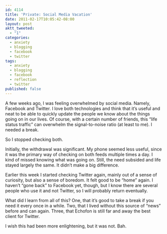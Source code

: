 ```yaml
---
id: 4114
title: 'Private: Social Media Vacation'
date: 2011-02-17T10:05:42-08:00
layout: post
aktt_tweeted:
  - "1"
categories:
  - anxiety
  - blogging
  - facebook
  - twitter
tags:
  - anxiety
  - blogging
  - facebook
  - reflection
  - twitter
published: false
---
```

A few weeks ago, I was feeling overwhelmed by social media. Namely, Facebook and Twitter. I love both technologies and think that it&#8217;s useful and neat to be able to quickly update the people we know about the things going on in our lives. Of course, with a certain number of friends, this &#8220;life status traffic&#8221; can overwhelm the signal-to-noise ratio (at least to me). I needed a break.

So I stopped checking both.

Initially, the withdrawal was significant. My phone seemed less useful, since it was the primary way of checking on both feeds multiple times a day. I kind of missed knowing what was going on. Still, the need subsided and life stayed largely the same. It didn&#8217;t make a big difference.

Earlier this week I started checking Twitter again, mainly out of a sense of curiosity, but also a sense of boredom. It felt good to be &#8220;home&#8221; again. I haven&#8217;t &#8220;gone back&#8221; to Facebook yet, though, but I know there are several people who use it and not Twitter, so I will probably return eventually.

What did I learn from all of this? One, that it&#8217;s good to take a break if you need it every once in a while. Two, that I lived without this source of &#8220;news&#8221; before and can again. Three, that Echofon is still far and away the best client for Twitter.

I wish this had been more enlightening, but it was not. Bah.

